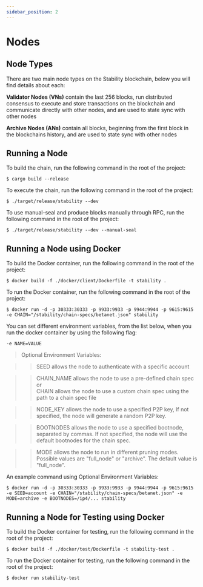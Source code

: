 ```yaml
---
sidebar_position: 2
---
```

# Nodes

## Node Types

There are two main node types on the Stability blockchain, below you will find details about each:

**Validator Nodes (VNs)** contain the last 256 blocks, run distributed consensus to execute and store transactions on the blockchain and communicate directly with other nodes, and are used to state sync with other nodes

**Archive Nodes (ANs)** contain all blocks, beginning from the first block in the blockchains history, and are used to state sync with other nodes

## Running a Node
To build the chain, run the following command in the root of the project:
```
$ cargo build --release
```
  
To execute the chain, run the following command in the root of the project:
```
$ ./target/release/stability --dev
```
  
To use manual-seal and produce blocks manually through RPC,  run the following command in the root of the project:
```
$ ./target/release/stability --dev --manual-seal
```
  
## Running a Node using Docker

To build the Docker container, run the following command in the root of the project:
```
$ docker build -f ./docker/client/Dockerfile -t stability .
```

To run the Docker container, run the following command in the root of the project:
```
$ docker run -d -p 30333:30333 -p 9933:9933 -p 9944:9944 -p 9615:9615 -e CHAIN="/stability/chain-specs/betanet.json" stability
```

You can set different environment variables, from the list below, when you run the docker container by using the following flag:
```
-e NAME=VALUE
```  


> Optional Environment Variables:

>> SEED allows the node to authenticate with a specific account  

>> CHAIN_NAME allows the node to use a pre-defined chain spec  
>> or  
>> CHAIN allows the node to use a custom chain spec using the path to a chain spec file  

>> NODE_KEY allows the node to use a specified P2P key, If not specified, the node will generate a random P2P key.  

>> BOOTNODES allows the node to use a specified bootnode, separated by commas. If not specified, the node will use the default bootnodes for the chain spec.  

>>MODE allows the node to run in different pruning modes. Possible values are "full_node" or "archive". The default value is "full_node".



An example command using Optional Environment Variables:  
```
$ docker run -d -p 30333:30333 -p 9933:9933 -p 9944:9944 -p 9615:9615 -e SEED=account -e CHAIN="/stability/chain-specs/betanet.json" -e MODE=archive -e BOOTNODES=/ip4/... stability
```

## Running a Node for Testing using Docker

To build the Docker container for testing, run the following command in the root of the project:
```
$ docker build -f ./docker/test/Dockerfile -t stability-test .
```

To run the Docker container for testing, run the following command in the root of the project:
```
$ docker run stability-test
```

